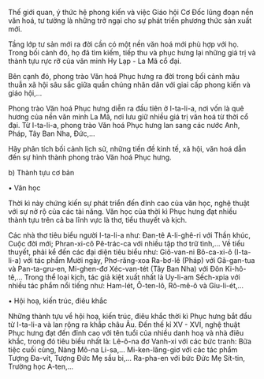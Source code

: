 Thế giới quan, ý thức hệ phong kiến và việc Giáo hội Cơ Đốc lũng đoạn nền văn hoá, tư tưởng là những trở ngại cho sự phát triển phương thức sản xuất mới.

Tầng lớp tư sản mới ra đời cần có một nền văn hoá mới phù hợp với họ. Trong bối cảnh đó, họ đã tìm kiếm, tiếp thu và phục hưng lại những giá trị và thành tựu rực rỡ của văn minh Hy Lạp - La Mã cổ đại.

Bên cạnh đó, phong trào Văn hoá Phục hưng ra đời trong bối cảnh mâu thuẫn xã hội sâu sắc giữa quần chúng nhân dân với giai cấp phong kiến và giáo hội,...

Phong trào Văn hoá Phục hưng diễn ra đầu tiên ở I-ta-li-a, nơi vốn là quê hương của nền văn minh La Mã, nơi lưu giữ nhiều giá trị văn hoá từ thời cổ đại. Từ I-ta-li-a, phong trào Văn hoá Phục hưng lan sang các nước Anh, Pháp, Tây Ban Nha, Đức,...

Hãy phân tích bối cảnh lịch sử, những tiền đề kinh tế, xã hội, văn hoá dẫn đến sự hình thành phong trào Văn hoá Phục hưng.

b) Thành tựu cơ bản

• Văn học

Thời kì này chứng kiến sự phát triển đến đỉnh cao của văn học, nghệ thuật với sự nở rộ của các tài năng. Văn học của thời kì Phục hưng đạt nhiều thành tựu trên cả ba lĩnh vực là thơ, tiểu thuyết và kịch.

Các nhà thơ tiêu biểu người I-ta-li-a như: Đan-tê A-li-ghê-ri với Thần khúc, Cuộc đời mới; Phran-xi-cô Pê-trác-ca với nhiều tập thơ trữ tình,... Về tiểu thuyết, phải kể đến các đại diện tiêu biểu như: Giô-van-ni Bô-ca-xi-ô (I-ta-li-a) với tác phẩm Mười ngày, Phơ-răng-xoa Ra-bơ-lê (Pháp) với Gã-gan-tua và Pan-ta-gru-en, Mi-ghen-đơ Xéc-van-tét (Tây Ban Nha) với Đôn Ki-hô-tê,... Trong thể loại kịch, tác giả kiệt xuất nhất là Uy-li-am Sếch-xpia với nhiều tác phẩm nổi tiếng như: Ham-lét, Ô-ten-lô, Rô-mê-ô và Giu-li-ét,...

• Hội hoạ, kiến trúc, điêu khắc

Những thành tựu về hội hoạ, kiến trúc, điêu khắc thời kì Phục hưng bắt đầu từ I-ta-li-a và lan rộng ra khắp châu Âu. Đến thế kỉ XV - XVI, nghệ thuật Phục hưng đạt đến đỉnh cao với tên tuổi của nhiều danh hoạ và nhà điêu khắc, trong đó tiêu biểu nhất là: Lê-ô-na đơ Vanh-xi với các bức tranh: Bữa tiệc cuối cùng, Nàng Mô-na Li-sa,... Mi-ken-lăng-giơ với các tác phẩm Tượng Đa-vít, Tượng Đức Mẹ sầu bi,... Ra-pha-en với bức Đức Mẹ Sít-tin, Trường học A-ten,...